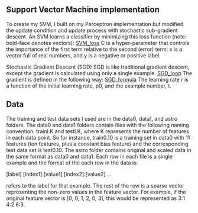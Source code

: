 ## Support Vector Machine implementation

To create my SVM, I built on my Perceptron implementation but modified the update condition and update process with stochastic sub-gradient descent. An SVM learns a classifier by minimizing this loss function (note: bold-face denotes vectors):
[SVM_loss](pictures/SVM_loss.JPG)
C is a hyper-parameter that controls the importance of the first term relative to the second (error) term; x is a vector full of real numbers, and y is a negative or positive label.

Stochastic Gradient Descent (SGD)
SGD is like traditional gradient descent, except the gradient is calculated using only a single example. 
[SGD_loop](pictures/SGD_loop.JPG)
The gradient is defined in the following way:
[SGD_formula](pictures/SGD_formula.JPG)
The learning rate r is a function of the initial learning rate, ρ0, and the example number, t.

## Data

The training and test data sets I used are in the data0, data1, and astro folders. The data0 and data1 folders contain files with the following naming convention: trainI.K and testI.K, where K represents the number of features in each data point. So for instance, train0.10 is a training set in data0 with 11 features (ten features, plus a constant bias feature) and the corresponding test data set is test0.10. The astro folder contains original and scaled data in the same format as data0 and data1. Each row in each file is a single example and the format of the each row in the data is:

[label] [index1]:[value1] [index2]:[value2] ...

<label> refers to the label for that example. The rest of the row is a sparse vector representing the non-zero values in the feature vector. For example, if the original feature vector is [0, 0, 1, 2, 0, 3], this would be represented as 3:1 4:2 6:3.
